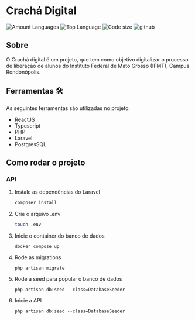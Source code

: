 # Crachá Digital

![Amount Languages](https://img.shields.io/github/languages/count/cleberfeitosa/crachaDigital?logoColor=red&style=for-the-badge)
![Top Language](https://img.shields.io/github/languages/top/cleberfeitosa/crachaDigital?style=for-the-badge)
![Code size](https://img.shields.io/github/repo-size/cleberfeitosa/crachaDigital?style=for-the-badge)
![github](https://user-images.githubusercontent.com/72306241/233846544-aaeb3fda-39a4-41c3-a6d7-2089d19ab753.png)

## Sobre

O Crachá digital é um projeto, que tem como objetivo digitalizar o processo de liberação de alunos do Instituto Federal de Mato Grosso (IFMT), Campus Rondonópolis.

## Ferramentas 🛠

As seguintes ferramentas são utilizadas no projeto:

- ReactJS
- Typescript
- PHP
- Laravel
- PostgresSQL

## Como rodar o projeto

### API

1. Instale as dependências do Laravel
   ```bash
   composer install
   ```
2. Crie o arquivo .env
   ```bash
   touch .env
   ```
3. Inicie o container do banco de dados
   ```shell
   docker compose up
   ```
4. Rode as migrations
   ```shell
   php artisan migrate
   ```
5. Rode a seed para popular o banco de dados
   ```shell
   php artisan db:seed --class=DatabaseSeeder
   ```
6. Inicie a API
   ```shell
   php artisan db:seed --class=DatabaseSeeder
   ```

